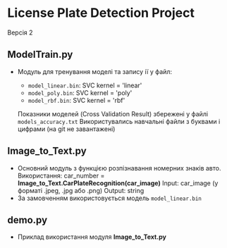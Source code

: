 # License Plate Detection Project
Версія 2

## ModelTrain.py
- Модуль для тренування моделі та запису ії у файл:
    - ``model_linear.bin``: SVC kernel = 'linear'
    - ``model_poly.bin``: SVC kernel = 'poly'
    - ``model_rbf.bin``: SVC kernel = 'rbf'
      
    Показники моделей (Cross Validation Result) збережені у файлі ``models_accuracy.txt``
    Використувались навчальні файли з буквами і цифрами (на git не завантажені)

## Image_to_Text.py
- Основний модуль з функцією розпізнавання номерних знаків авто.
    Використання: car_number = **Image_to_Text.CarPlateRecognition(car_image)**
    Input: car_image (у форматі .jpeg, .jpg або .png)
    Output: string
- За замовченням використовується модель ``model_linear.bin``

## demo.py
- Приклад використання модуля **Image_to_Text.py**
